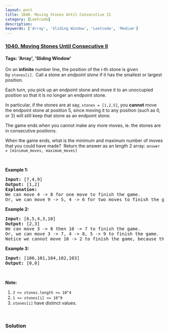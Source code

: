 ```yaml
---
layout: post
title: 1040. Moving Stones Until Consecutive II
category: [Leetcode]
description: 
keywords: ['Array', 'Sliding Window', 'Leetcode', 'Medium']
---
```

### [1040. Moving Stones Until Consecutive II](https://leetcode.com/problems/moving-stones-until-consecutive-ii)

#### Tags: 'Array', 'Sliding Window'

<div class="content__u3I1 question-content__JfgR"><div><p>On an <strong>infinite</strong> number line, the position of the i-th stone is given by <code>stones[i]</code>.  Call a stone an <em>endpoint stone</em> if it has the smallest or largest position.</p>
<p>Each turn, you pick up an endpoint stone and move it to an unoccupied position so that it is no longer an endpoint stone.</p>
<p>In particular, if the stones are at say, <code>stones = [1,2,5]</code>, you <strong>cannot</strong> move the endpoint stone at position 5, since moving it to any position (such as 0, or 3) will still keep that stone as an endpoint stone.</p>
<p>The game ends when you cannot make any more moves, ie. the stones are in consecutive positions.</p>
<p>When the game ends, what is the minimum and maximum number of moves that you could have made?  Return the answer as an length 2 array: <code>answer = [minimum_moves, maximum_moves]</code></p>
<p> </p>
<p><strong>Example 1:</strong></p>
<pre><strong>Input: </strong><span id="example-input-1-1">[7,4,9]</span>
<strong>Output: </strong><span id="example-output-1">[1,2]</span>
<strong>Explanation: </strong>
We can move 4 -&gt; 8 for one move to finish the game.
Or, we can move 9 -&gt; 5, 4 -&gt; 6 for two moves to finish the game.
</pre>
<div>
<p><strong>Example 2:</strong></p>
<pre><strong>Input: </strong><span id="example-input-2-1">[6,5,4,3,10]</span>
<strong>Output: </strong><span id="example-output-2">[2,3]</span>
We can move 3 -&gt; 8 then 10 -&gt; 7 to finish the game.
Or, we can move 3 -&gt; 7, 4 -&gt; 8, 5 -&gt; 9 to finish the game.
Notice we cannot move 10 -&gt; 2 to finish the game, because that would be an illegal move.
</pre>
<div>
<p><strong>Example 3:</strong></p>
<pre><strong>Input: </strong><span id="example-input-3-1">[100,101,104,102,103]</span>
<strong>Output: </strong><span id="example-output-3">[0,0]</span></pre>
<p> </p>
</div>
</div>
<p><strong>Note:</strong></p>
<ol>
<li><code>3 &lt;= stones.length &lt;= 10^4</code></li>
<li><code>1 &lt;= stones[i] &lt;= 10^9</code></li>
<li><code>stones[i]</code> have distinct values.</li>
</ol>
<div>
<div>
<div> </div>
</div>
</div></div></div>

### Solution
